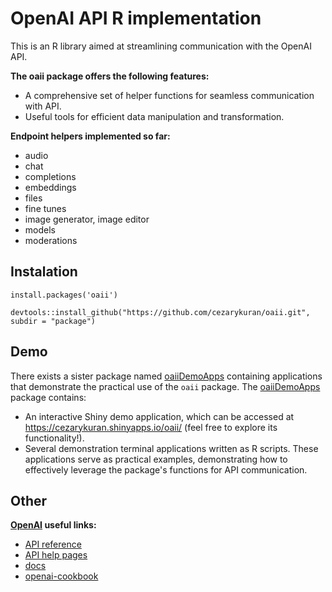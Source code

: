 # OpenAI API R implementation

This is an R library aimed at streamlining communication with the OpenAI API.

**The oaii package offers the following features:**

- A comprehensive set of helper functions for seamless communication with API.
- Useful tools for efficient data manipulation and transformation.

**Endpoint helpers implemented so far:**

- audio
- chat
- completions
- embeddings
- files
- fine tunes
- image generator, image editor
- models
- moderations

## Instalation

`install.packages('oaii')`

`devtools::install_github("https://github.com/cezarykuran/oaii.git", subdir = "package")`

## Demo

There exists a sister package named [oaiiDemoApps](https://github.com/cezarykuran/oaiiDemoApps) containing applications that demonstrate the practical use of the `oaii` package.
The [oaiiDemoApps](https://github.com/cezarykuran/oaiiDemoApps) package contains:

- An interactive Shiny demo application, which can be accessed at https://cezarykuran.shinyapps.io/oaii/ (feel free to explore its functionality!).
- Several demonstration terminal applications written as R scripts. These applications serve as practical examples, demonstrating how to effectively leverage the package's functions for API communication.

## Other

**[OpenAI](https://openai.com/) useful links:**

- [API reference](https://platform.openai.com/docs/api-reference/)
- [API help pages](https://help.openai.com/en/collections/3675931-openai-api)
- [docs](https://platform.openai.com/docs/introduction)
- [openai-cookbook](https://github.com/openai/openai-cookbook/)
